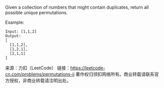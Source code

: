 Given a collection of numbers that might contain duplicates, return all possible unique permutations.

Example:

    Input: [1,1,2]
    Output:
    [
      [1,1,2],
      [1,2,1],
      [2,1,1]
    ]

来源：力扣（LeetCode）
链接：https://leetcode-cn.com/problems/permutations-ii
著作权归领扣网络所有。商业转载请联系官方授权，非商业转载请注明出处。
